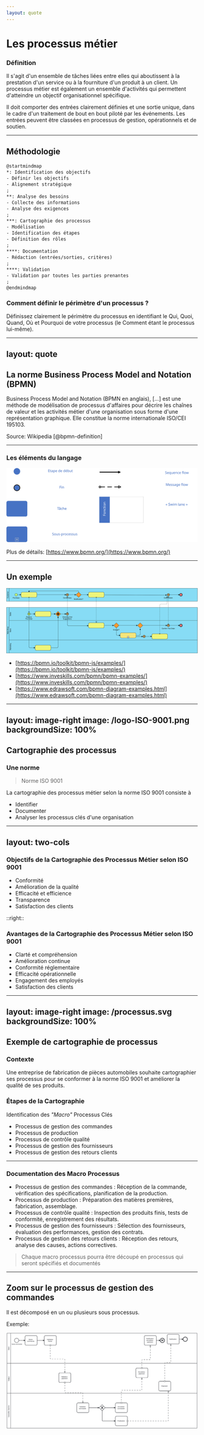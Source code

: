 ```yaml
---
layout: quote
---
```


# Les processus métier
### Définition

Il s'agit d'un ensemble de tâches liées entre elles qui aboutissent à la prestation d'un service ou à la fourniture d'un produit à un client. Un processus métier est également un ensemble d'activités qui permettent d'atteindre un objectif organisationnel spécifique. 

Il doit comporter des entrées clairement définies et une sortie unique, dans le cadre d'un traitement de bout en bout piloté par les événements. Les entrées peuvent être classées en processus de gestion, opérationnels et de soutien.

---

## Méthodologie

```plantuml
@startmindmap
*: Identification des objectifs
- Définir les objectifs
- Alignement stratégique
;
**: Analyse des besoins
- Collecte des informations
- Analyse des exigences
;
***: Cartographie des processus
- Modélisation
- Identification des étapes
- Définition des rôles
;
****: Documentation
- Rédaction (entrées/sorties, critères)
;
****: Validation
- Validation par toutes les parties prenantes
;
@endmindmap
```

<!-- 
1. Identification des Objectifs
Définir les objectifs : Clarifiez les objectifs du processus métier. Que souhaitez-vous accomplir ? Quels sont les résultats attendus ?
Alignement stratégique : Assurez-vous que les objectifs du processus sont alignés avec les objectifs stratégiques de l'organisation.
2. Analyse des Besoins
Collecte des informations : Recueillez des informations auprès des parties prenantes, y compris les utilisateurs finaux, les managers et les experts métier.
Analyse des exigences : Identifiez les exigences fonctionnelles et non fonctionnelles du processus.
3. Cartographie du Processus
Modélisation : Utilisez des outils de modélisation comme BPMN (Business Process Model and Notation) pour créer une représentation visuelle du processus.
Identification des étapes : Décomposez le processus en étapes ou activités distinctes.
Définition des rôles : Identifiez les rôles et les responsabilités de chaque acteur impliqué dans le processus.
4. Documentation
Rédaction des procédures : Documentez chaque étape du processus, y compris les entrées, les sorties, les critères de performance et les points de contrôle.
Création de manuels : Préparez des manuels ou des guides pour les utilisateurs finaux et les gestionnaires de processus.
-->

### Comment définir le périmètre d'un processus ?

Définissez clairement le périmètre du processus en identifiant le Qui, Quoi, Quand, Où et Pourquoi de votre processus (le Comment étant le processus lui-même).

---
layout: quote
---

## La norme Business Process Model and Notation (BPMN)

Business Process Model and Notation (BPMN en anglais), [...] est une méthode de modélisation de processus d'affaires pour décrire les chaînes de valeur et les activités métier d'une organisation sous forme d'une représentation graphique. Elle constitue la norme internationale ISO/CEI 195103. 

Source: Wikipedia [@bpmn-definition]

--- 

### Les éléments du langage

![](/bpmn_basics.svg)


Plus de détails: [https://www.bpmn.org/](https://www.bpmn.org/)

<!-- 
En BPMN (Business Process Model and Notation), les concepts de "message" et de "sequence flow" sont utilisés pour représenter différentes formes de communication et de flux dans un processus métier. Voici les différences principales entre un message et un sequence flow :

### Message
- **Définition** : Un message représente la communication entre deux entités distinctes, généralement entre deux pools différents dans un diagramme BPMN.
- **Utilisation** : Les messages sont utilisés pour modéliser l'échange d'informations entre différents participants ou systèmes. Par exemple, l'envoi d'un email, une requête HTTP, ou un appel téléphonique.
- **Représentation** : Les messages sont représentés par une ligne en pointillés avec un cercle ouvert à une extrémité et une flèche à l'autre, souvent accompagnée d'une icône d'enveloppe.
- **Contexte** : Les messages traversent les frontières des pools, indiquant une interaction entre différents acteurs ou systèmes.

### Sequence Flow
- **Définition** : Un sequence flow représente l'ordre d'exécution des activités au sein d'un même pool ou processus.
- **Utilisation** : Les sequence flows sont utilisés pour modéliser la progression logique des tâches, événements et décisions dans un processus. Ils montrent comment une activité suit une autre.
- **Représentation** : Les sequence flows sont représentés par une ligne continue avec une flèche à une extrémité.
- **Contexte** : Les sequence flows ne traversent pas les frontières des pools. Ils sont utilisés pour montrer la séquence des activités à l'intérieur d'un même pool.

### Exemple Visuel
- **Message** : 
  - Pool A envoie un message à Pool B.
  - Représenté par une ligne en pointillés avec une enveloppe.
- **Sequence Flow** : 
  - Activité 1 est suivie par Activité 2 dans le même pool.
  - Représenté par une ligne continue avec une flèche.

### Résumé
- **Message** : Communication entre différents participants (pools).
- **Sequence Flow** : Ordre d'exécution des activités au sein d'un même participant (pool).

Ces distinctions sont essentielles pour modéliser correctement les processus métier et comprendre les interactions et les flux de travail dans un diagramme BPMN.
-->

--- 

## Un exemple

![](/Example_Web-Shop.svg)

* [https://bpmn.io/toolkit/bpmn-js/examples/](https://bpmn.io/toolkit/bpmn-js/examples/)
* [https://www.inveskills.com/bpmn/bpmn-examples/](https://www.inveskills.com/bpmn/bpmn-examples/)
* [https://www.edrawsoft.com/bpmn-diagram-examples.html](https://www.edrawsoft.com/bpmn-diagram-examples.html)

---
layout: image-right
image: /logo-ISO-9001.png
backgroundSize: 100%
---

## Cartographie des processus

### Une norme

> Norme ISO 9001

La cartographie des processus métier selon la norme ISO 9001 consiste à 
* Identifier
* Documenter
* Analyser les processus clés d'une organisation 


---
layout: two-cols
---

### Objectifs de la Cartographie des Processus Métier selon ISO 9001

* Conformité
* Amélioration de la qualité
* Efficacité et efficience
* Transparence 
* Satisfaction des clients

::right::

### Avantages de la Cartographie des Processus Métier selon ISO 9001

* Clarté et compréhension 
* Amélioration continue 
* Conformité réglementaire
* Efficacité opérationnelle
* Engagement des employés
* Satisfaction des clients


<!-- 
### Objectifs de la Cartographie des Processus Métier selon ISO 9001
* Conformité : Assurer que les processus de l'organisation sont conformes aux exigences de la norme ISO 9001.
* Amélioration de la Qualité : Identifier les opportunités d'amélioration continue des processus pour augmenter la qualité des produits ou services.
* Efficacité et Efficience : Optimiser les processus pour réduire les gaspillages et améliorer l'efficacité opérationnelle.
* Transparence : Fournir une vue claire et compréhensible des processus pour tous les membres de l'organisation.
* Satisfaction des Clients : Améliorer la satisfaction des clients en garantissant que les processus répondent à leurs besoins et attentes.

### Avantages de la Cartographie des Processus Métier selon ISO 9001
* Clarté et Compréhension : Facilite la compréhension des processus par tous les membres de l'organisation.
* Amélioration Continue : Identifie les points faibles et les opportunités d'amélioration dans les processus.
* Conformité Réglementaire : Aide à garantir que les processus sont conformes aux exigences réglementaires et normatives.
* Efficacité Opérationnelle : Permet d'optimiser les processus pour réduire les coûts et améliorer l'efficacité.
* Engagement des Employés : Encourage la participation et l'engagement des employés dans l'amélioration des processus.
* Satisfaction des Clients : Contribue à améliorer la qualité des produits ou services, augmentant ainsi la satisfaction des clients.
-->

---
layout: image-right
image: /processus.svg
backgroundSize: 100%
---

## Exemple de cartographie de processus

### Contexte
Une entreprise de fabrication de pièces automobiles souhaite cartographier ses processus pour se conformer à la norme ISO 9001 et améliorer la qualité de ses produits.

### Étapes de la Cartographie
Identification des _"Macro"_ Processus Clés

* Processus de gestion des commandes
* Processus de production
* Processus de contrôle qualité
* Processus de gestion des fournisseurs
* Processus de gestion des retours clients
---

### Documentation des Macro Processus

* Processus de gestion des commandes : Réception de la commande, vérification des spécifications, planification de la production.
* Processus de production : Préparation des matières premières, fabrication, assemblage.
* Processus de contrôle qualité : Inspection des produits finis, tests de conformité, enregistrement des résultats.
* Processus de gestion des fournisseurs : Sélection des fournisseurs, évaluation des performances, gestion des contrats.
* Processus de gestion des retours clients : Réception des retours, analyse des causes, actions correctives.

> Chaque macro processus pourra être découpé en processus qui seront spécifiés et documentés

--- 

## Zoom sur le processus de gestion des commandes

Il est décomposé en un ou plusieurs sous processus.

Exemple:

![](/public/bpmn_sample.svg)
